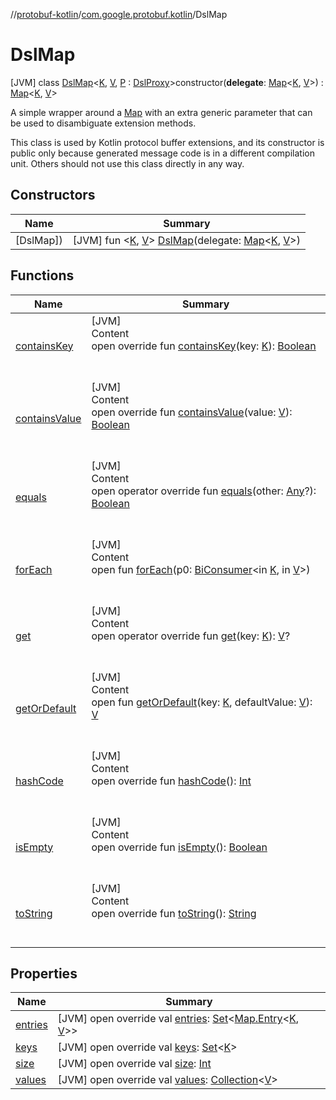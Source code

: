 //[protobuf-kotlin](./reference/kotlin/api-docs/)/[com.google.protobuf.kotlin](./reference/kotlin/api-docs/protobuf-kotlin/com.google.protobuf.kotlin/)/DslMap

# DslMap

[JVM] class [DslMap]()<[K](), [V](), [P]() :
[DslProxy](../-dsl-proxy/)>constructor(**delegate**:
[Map](https://kotlinlang.org/api/latest/jvm/stdlib/kotlin.collections/-map/index.html)<[K](),
[V]()>) :
[Map](https://kotlinlang.org/api/latest/jvm/stdlib/kotlin.collections/-map/index.html)<[K](),
[V]()>

A simple wrapper around a
[Map](https://kotlinlang.org/api/latest/jvm/stdlib/kotlin.collections/-map/index.html)
with an extra generic parameter that can be used to disambiguate extension
methods.

<p>This class is used by Kotlin protocol buffer extensions, and its constructor
is public only because generated message code is in a different compilation
unit. Others should not use this class directly in any way.

## Constructors

Name | Summary
--- | ---
[DslMap]) | [JVM] fun <[K](), [V]()> [DslMap]()(delegate: [Map](https://kotlinlang.org/api/latest/jvm/stdlib/kotlin.collections/-map/index.html)<[K](), [V]()>)

## Functions

Name                                                                                                                                                                                                                        | Summary
--------------------------------------------------------------------------------------------------------------------------------------------------------------------------------------------------------------------------- | -------
<a name="kotlin.collections/Map/containsKey/#TypeParam(bounds=[kotlin.Any?])/PointingToDeclaration/"></a>[containsKey](#189495335%2FFunctions%2F-246181541)                                                         | <a name="kotlin.collections/Map/containsKey/#TypeParam(bounds=[kotlin.Any?])/PointingToDeclaration/"></a>[JVM] <br>Content <br>open override fun [containsKey](#189495335%2FFunctions%2F-246181541)(key: [K]()): [Boolean](https://kotlinlang.org/api/latest/jvm/stdlib/kotlin/-boolean/index.html) <br><br><br>
<a name="kotlin.collections/Map/containsValue/#TypeParam(bounds=[kotlin.Any?])/PointingToDeclaration/"></a>[containsValue](#-337993863%2FFunctions%2F-246181541)                                                    | <a name="kotlin.collections/Map/containsValue/#TypeParam(bounds=[kotlin.Any?])/PointingToDeclaration/"></a>[JVM] <br>Content <br>open override fun [containsValue](#-337993863%2FFunctions%2F-246181541)(value: [V]()): [Boolean](https://kotlinlang.org/api/latest/jvm/stdlib/kotlin/-boolean/index.html) <br><br><br>
<a name="com.google.protobuf.kotlin/DslMap/equals/#kotlin.Any?/PointingToDeclaration/"></a>[equals](equals)                                                                                                              | <a name="com.google.protobuf.kotlin/DslMap/equals/#kotlin.Any?/PointingToDeclaration/"></a>[JVM] <br>Content <br>open operator override fun [equals](equals)(other: [Any](https://kotlinlang.org/api/latest/jvm/stdlib/kotlin/-any/index.html)?): [Boolean](https://kotlinlang.org/api/latest/jvm/stdlib/kotlin/-boolean/index.html) <br><br><br>
<a name="kotlin.collections/Map/forEach/#java.util.function.BiConsumer[TypeParam(bounds=[kotlin.Any?]),TypeParam(bounds=[kotlin.Any?])]/PointingToDeclaration/"></a>[forEach](#1890068580%2FFunctions%2F-246181541) | <a name="kotlin.collections/Map/forEach/#java.util.function.BiConsumer[TypeParam(bounds=[kotlin.Any?]),TypeParam(bounds=[kotlin.Any?])]/PointingToDeclaration/"></a>[JVM] <br>Content <br>open fun [forEach](#1890068580%2FFunctions%2F-246181541)(p0: [BiConsumer](https://docs.oracle.com/javase/8/docs/api/java/util/function/BiConsumer.html)<in [K](), in [V]()>) <br><br><br>
<a name="kotlin.collections/Map/get/#TypeParam(bounds=[kotlin.Any?])/PointingToDeclaration/"></a>[get](#1589144509%2FFunctions%2F-246181541)                                                                        | <a name="kotlin.collections/Map/get/#TypeParam(bounds=[kotlin.Any?])/PointingToDeclaration/"></a>[JVM] <br>Content <br>open operator override fun [get](#1589144509%2FFunctions%2F-246181541)(key: [K]()): [V]()? <br><br><br>
<a name="kotlin.collections/Map/getOrDefault/#TypeParam(bounds=[kotlin.Any?])#TypeParam(bounds=[kotlin.Any?])/PointingToDeclaration/"></a>[getOrDefault](#1493482850%2FFunctions%2F-246181541)                      | <a name="kotlin.collections/Map/getOrDefault/#TypeParam(bounds=[kotlin.Any?])#TypeParam(bounds=[kotlin.Any?])/PointingToDeclaration/"></a>[JVM] <br>Content <br>open fun [getOrDefault](#1493482850%2FFunctions%2F-246181541)(key: [K](), defaultValue: [V]()): [V]() <br><br><br>
<a name="com.google.protobuf.kotlin/DslMap/hashCode/#/PointingToDeclaration/"></a>[hashCode](hash-code)                                                                                                                  | <a name="com.google.protobuf.kotlin/DslMap/hashCode/#/PointingToDeclaration/"></a>[JVM] <br>Content <br>open override fun [hashCode](hash-code)(): [Int](https://kotlinlang.org/api/latest/jvm/stdlib/kotlin/-int/index.html) <br><br><br>
<a name="kotlin.collections/Map/isEmpty/#/PointingToDeclaration/"></a>[isEmpty](#-1708477740%2FFunctions%2F-246181541)                                                                                              | <a name="kotlin.collections/Map/isEmpty/#/PointingToDeclaration/"></a>[JVM] <br>Content <br>open override fun [isEmpty](#-1708477740%2FFunctions%2F-246181541)(): [Boolean](https://kotlinlang.org/api/latest/jvm/stdlib/kotlin/-boolean/index.html) <br><br><br>
<a name="com.google.protobuf.kotlin/DslMap/toString/#/PointingToDeclaration/"></a>[toString](to-string)                                                                                                                  | <a name="com.google.protobuf.kotlin/DslMap/toString/#/PointingToDeclaration/"></a>[JVM] <br>Content <br>open override fun [toString](to-string)(): [String](https://kotlinlang.org/api/latest/jvm/stdlib/kotlin/-string/index.html) <br><br><br>

## Properties

Name                                                                                                                                 | Summary
------------------------------------------------------------------------------------------------------------------------------------ | -------
<a name="com.google.protobuf.kotlin/DslMap/entries/#/PointingToDeclaration/"></a>[entries](entries)                               | <a name="com.google.protobuf.kotlin/DslMap/entries/#/PointingToDeclaration/"></a> [JVM] open override val [entries](entries): [Set](https://kotlinlang.org/api/latest/jvm/stdlib/kotlin.collections/-set/index.html)<[Map.Entry](https://kotlinlang.org/api/latest/jvm/stdlib/kotlin.collections/-map/-entry/index.html)<[K](), [V]()>> <br>
<a name="com.google.protobuf.kotlin/DslMap/keys/#/PointingToDeclaration/"></a>[keys](keys)                                        | <a name="com.google.protobuf.kotlin/DslMap/keys/#/PointingToDeclaration/"></a> [JVM] open override val [keys](keys): [Set](https://kotlinlang.org/api/latest/jvm/stdlib/kotlin.collections/-set/index.html)<[K]()> <br>
<a name="com.google.protobuf.kotlin/DslMap/size/#/PointingToDeclaration/"></a>[size](#-2063973537%2FProperties%2F-246181541) | <a name="com.google.protobuf.kotlin/DslMap/size/#/PointingToDeclaration/"></a> [JVM] open override val [size](#-2063973537%2FProperties%2F-246181541): [Int](https://kotlinlang.org/api/latest/jvm/stdlib/kotlin/-int/index.html) <br>
<a name="com.google.protobuf.kotlin/DslMap/values/#/PointingToDeclaration/"></a>[values](values)                                  | <a name="com.google.protobuf.kotlin/DslMap/values/#/PointingToDeclaration/"></a> [JVM] open override val [values](values): [Collection](https://kotlinlang.org/api/latest/jvm/stdlib/kotlin.collections/-collection/index.html)<[V]()> <br>

